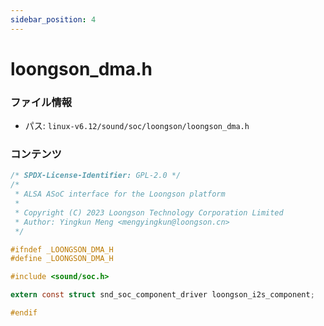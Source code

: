 ```yaml
---
sidebar_position: 4
---
```

# loongson_dma.h

### ファイル情報

- パス: `linux-v6.12/sound/soc/loongson/loongson_dma.h`

### コンテンツ

```h
/* SPDX-License-Identifier: GPL-2.0 */
/*
 * ALSA ASoC interface for the Loongson platform
 *
 * Copyright (C) 2023 Loongson Technology Corporation Limited
 * Author: Yingkun Meng <mengyingkun@loongson.cn>
 */

#ifndef _LOONGSON_DMA_H
#define _LOONGSON_DMA_H

#include <sound/soc.h>

extern const struct snd_soc_component_driver loongson_i2s_component;

#endif

```
